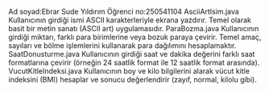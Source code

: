 Ad soyad:Ebrar Sude Yıldırım
Öğrenci no:250541104
AsciiArtIsim.java
Kullanıcının girdiği ismi ASCII karakterleriyle ekrana yazdırır. Temel olarak basit bir metin sanatı (ASCII art) uygulamasıdır.
ParaBozma.java
Kullanıcının girdiği miktarı, farklı para birimlerine veya bozuk paraya çevirir. Temel amaç, sayıları ve bölme işlemlerini kullanarak
para dağılımını hesaplamaktır.
SaatDonusturme.java
Kullanıcının girdiği saat ve dakika değerini farklı saat formatlarına çevirir (örneğin 24 saatlik format ile 12 saatlik format arasında).
VucutKitleIndeksi.java
Kullanıcının boy ve kilo bilgilerini alarak vücut kitle indeksini (BMI) hesaplar ve sonucu değerlendirir (zayıf, normal, kilolu gibi).
